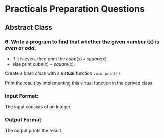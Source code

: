 # Practicals Preparation Questions
## **Abstract Class**

### 6. Write a program to find that whether the given number (x) is *even* or *odd*.
  - If it is even, then print the $cube(x)+square(x)$
  - else print $cube(x)-square(x)$.

Create a *base class* with a **virtual** function `void print()`.

Print the result by implementing this virtual function in the derived class.

### **Input Format:**
The input consists of an Integer.

### **Output Format:**
The output prints the result.
